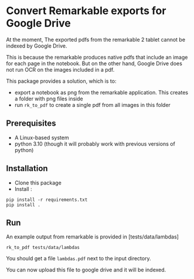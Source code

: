 # Convert Remarkable exports for Google Drive

At the moment, The exported pdfs from the remarkable 2 tablet 
cannot be indexed by Google Drive.

This is because the remarkable produces native pdfs that include an image
for each page in the notebook. But on the other hand, Google Drive does not run 
OCR on the images included in a pdf.

This package provides a solution, which is to: 

* export a notebook as png from the remarkable application. This creates a folder
with png files inside
* run `rk_to_pdf` to create a single pdf from all images in this folder

## Prerequisites

* A Linux-based system
* python 3.10 (though it will probably work with previous versions of python)

## Installation

* Clone this package
* Install : 

```shell
pip install -r requirements.txt
pip install . 
```

## Run 

An example output from remarkable is provided in 
[tests/data/lambdas]

```shell
rk_to_pdf tests/data/lambdas
```

You should get a file `lambdas.pdf` next to the input directory.

You can now upload this file to google drive and it will be indexed. 







